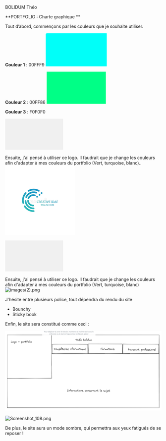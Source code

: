 BOLIDUM Théo

**PORTFOLIO :  Charte graphique **

Tout d’abord, commençons par les couleurs que je souhaite utiliser. 

**Couleur 1** : 00FFF9
![Screenshot_110.png](./images/Screenshot_110.png)

 **Couleur 2** : 00FF86
![Screenshot_109.png](./images/Screenshot_109.png)

**Couleur 3** : F0F0F0

![Screenshot_105.png](./images/Screenshot_105.png) 



Ensuite, j'ai pensé à utiliser ce logo. Il faudrait que je change les couleurs afin d'adapter à mes couleurs du portfolio (Vert, turquoise, blanc)..
![logos.png](./images/logos.png)

![Screenshot_105](./images/Screenshot_105.png)



Ensuite, j'ai pensé à utiliser ce logo. Il faudrait que je change les couleurs afin d'adapter à mes couleurs du portfolio (Vert, turquoise, blanc)
![images(2).png](./images(2)/images(2).png)




J'hésite entre plusieurs police, tout dépendra du rendu du site  

- Bounchy 
- Sticky book 

Enfin, le site sera constitué comme ceci  : 

![Screenshot_107.png](./images/Screenshot_107.png)

![Screenshot_108.png](./images/Screenshot_108.png)


De plus, le site aura un mode sombre, qui permettra aux yeux fatigués de se reposer ! 

